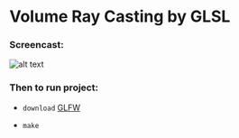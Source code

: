 # Volume Ray Casting by GLSL
### Screencast:
![alt text](https://github.com/Acool4ik/Volume-Ray-Casting/blob/master/images/Screencast.gif)
### Then to run project:
- `download` [GLFW]
- `make`

   [GLFW]: <https://www.glfw.org/download.html>
